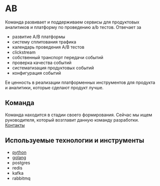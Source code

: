 # AB

Команда развивает и поддерживаем сервисы для продуктовых аналитиков и платформу по проведению a/b тестов. Отвечает за

* развитие A/B платформы
* систему сплитования трафика
* календарь проведения A/B тестов
* clickstream
* собственный транспорт передачи событий
* проверка качества событий
* систематизация продуктовых событий
* конфигурация событий

Ее ценность в реализации платформенных инструментов для продукта и аналитики, которые сделают продукт лучше. 

## Команда

Команда находится в стадии своего формирования. Сейчас мы ищем руководителя, который возглавит данную команду разработки. [Контакты](../contacts.md)

## Используемые технологии и инструменты

* [python](tech/python.md)
* [golang](tech/golang.md)
* postgres
* redis
* kafka
* rabbitmq
